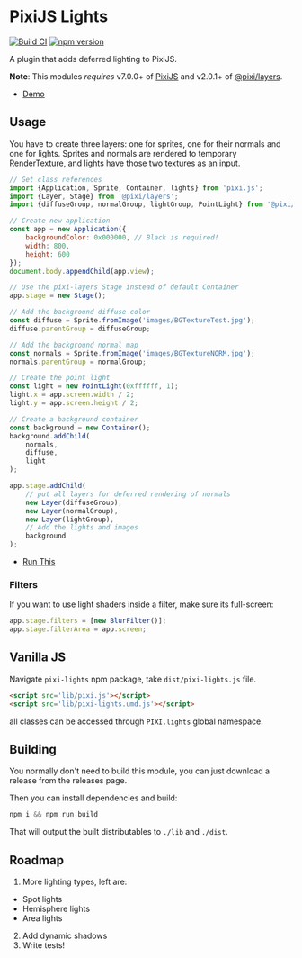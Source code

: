 # PixiJS Lights

[![Build CI](https://github.com/pixijs/lights/actions/workflows/build.yml/badge.svg)](https://github.com/pixijs/lights/actions/workflows/build.yml) [![npm version](https://badge.fury.io/js/@pixi%2Flights.svg)](https://badge.fury.io/js/@pixi%2Flights)

A plugin that adds deferred lighting to PixiJS.

**Note**: This modules *requires* v7.0.0+ of [PixiJS](https://github.com/pixijs/pixijs) and v2.0.1+ of [@pixi/layers](https://github.com/pixijs/layers).

* [Demo](https://pixijs.io/lights/demo/index.html)

## Usage

You have to create three layers: one for sprites, one for their normals and one for lights. Sprites and normals are rendered to temporary RenderTexture, and lights have those two textures as an input.

```js
// Get class references
import {Application, Sprite, Container, lights} from 'pixi.js';
import {Layer, Stage} from '@pixi/layers';
import {diffuseGroup, normalGroup, lightGroup, PointLight} from '@pixi/lights';

// Create new application
const app = new Application({
    backgroundColor: 0x000000, // Black is required!
    width: 800,
    height: 600
});
document.body.appendChild(app.view);

// Use the pixi-layers Stage instead of default Container
app.stage = new Stage();

// Add the background diffuse color
const diffuse = Sprite.fromImage('images/BGTextureTest.jpg');
diffuse.parentGroup = diffuseGroup;

// Add the background normal map
const normals = Sprite.fromImage('images/BGTextureNORM.jpg');
normals.parentGroup = normalGroup;

// Create the point light
const light = new PointLight(0xffffff, 1);
light.x = app.screen.width / 2;
light.y = app.screen.height / 2;

// Create a background container 
const background = new Container();
background.addChild(
    normals,
    diffuse,
    light
);

app.stage.addChild(
    // put all layers for deferred rendering of normals
    new Layer(diffuseGroup),
    new Layer(normalGroup),
    new Layer(lightGroup),
    // Add the lights and images
    background
);
```

* [Run This](https://pixijs.io/lights/demo/usage.html)

### Filters

If you want to use light shaders inside a filter, make sure its full-screen:

```js
app.stage.filters = [new BlurFilter()];
app.stage.filterArea = app.screen;
```

## Vanilla JS

Navigate `pixi-lights` npm package, take `dist/pixi-lights.js` file.

```html
<script src='lib/pixi.js'></script>
<script src='lib/pixi-lights.umd.js'></script>
```

all classes can be accessed through `PIXI.lights` global namespace.

## Building

You normally don't need to build this module, you can just download a release from the releases page.

Then you can install dependencies and build:

```js
npm i && npm run build
```

That will output the built distributables to `./lib` and `./dist`.

## Roadmap

1. More lighting types, left are:
 - Spot lights
 - Hemisphere lights
 - Area lights
2. Add dynamic shadows
3. Write tests!
